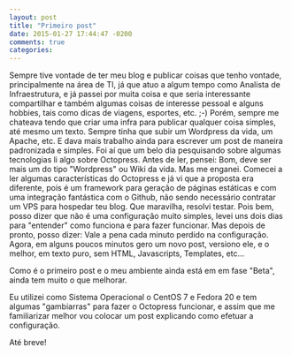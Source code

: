 ```yaml
---
layout: post
title: "Primeiro post"
date: 2015-01-27 17:44:47 -0200
comments: true
categories: 
---
```

Sempre tive vontade de ter meu blog e publicar coisas que tenho vontade, principalmente na área de TI, já que atuo a algum tempo como Analista de Infraestrutura, e já passei por muita coisa e que seria interessante compartilhar e também algumas coisas de interesse pessoal e alguns hobbies, tais como dicas de viagens, esportes, etc. ;-)
Porém, sempre me chateava tendo que criar uma infra para publicar qualquer coisa simples, até mesmo um texto.
Sempre tinha que subir um Wordpress da vida, um Apache, etc. E dava mais trabalho ainda para escrever um post de maneira
padronizada e simples.
Foi aí que um belo dia pesquisando sobre algumas tecnologias li algo sobre Octopress. Antes de ler, pensei: Bom, deve ser mais um do tipo "Wordpress" ou Wiki da vida. Mas me enganei. Comecei a ler algumas características do Octopress e já vi que a proposta era diferente, pois é um framework para geração de páginas estáticas e com uma integração fantástica com o
Github, não sendo necessário contratar um VPS para hospedar teu blog.
Que maravilha, resolvi testar. Pois bem, posso dizer que não é uma configuração muito simples, levei uns dois dias para "entender" como funciona e para fazer funcionar. Mas depois de pronto, posso dizer: Vale a pena cada minuto perdido na configuração. 
Agora, em alguns poucos minutos gero um novo post, versiono ele, e o melhor, em texto puro, sem HTML, Javascripts, Templates, etc...

Como é o primeiro post e o meu ambiente ainda está em em fase "Beta", ainda tem muito o que melhorar. 

Eu utilizei como Sistema Operacional o CentOS 7 e Fedora 20 e tem algumas "gambiarras" para fazer o Octopress funcionar, e assim que 
me familiarizar melhor vou colocar um post explicando como efetuar a configuração.

Até breve!
